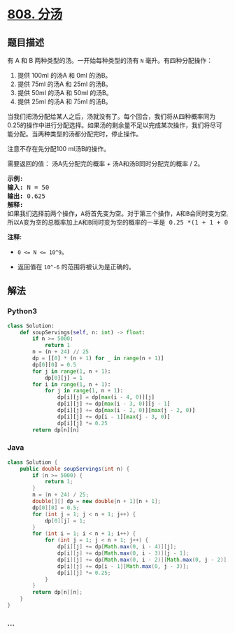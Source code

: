 # [808. 分汤](https://leetcode-cn.com/problems/soup-servings)



## 题目描述

<!-- 这里写题目描述 -->

<p>有&nbsp;A&nbsp;和&nbsp;B 两种类型的汤。一开始每种类型的汤有&nbsp;<code>N</code>&nbsp;毫升。有四种分配操作：</p>

<ol>
	<li>提供 100ml 的汤A 和 0ml 的汤B。</li>
	<li>提供 75ml 的汤A 和 25ml 的汤B。</li>
	<li>提供 50ml 的汤A 和 50ml 的汤B。</li>
	<li>提供 25ml 的汤A 和 75ml 的汤B。</li>
</ol>

<p>当我们把汤分配给某人之后，汤就没有了。每个回合，我们将从四种概率同为0.25的操作中进行分配选择。如果汤的剩余量不足以完成某次操作，我们将尽可能分配。当两种类型的汤都分配完时，停止操作。</p>

<p>注意不存在先分配100 ml汤B的操作。</p>

<p>需要返回的值：&nbsp;汤A先分配完的概率 + 汤A和汤B同时分配完的概率 / 2。</p>

<pre>
<strong>示例:</strong>
<strong>输入:</strong> N = 50
<strong>输出:</strong> 0.625
<strong>解释:
</strong>如果我们选择前两个操作<strong>，</strong>A将首先变为空。对于第三个操作，A和B会同时变为空。对于第四个操作，B将首先变为空。<strong>
</strong>所以A变为空的总概率加上A和B同时变为空的概率的一半是 0.25 *(1 + 1 + 0.5 + 0)= 0.625。
</pre>

<p><strong>注释: </strong></p>

<ul>
	<li><code>0 &lt;= N &lt;= 10^9</code>。</li>
	<li>
	<p>返回值在&nbsp;<code>10^-6</code>&nbsp;的范围将被认为是正确的。</p>
	</li>
</ul>


## 解法

<!-- 这里可写通用的实现逻辑 -->

<!-- tabs:start -->

### **Python3**

<!-- 这里可写当前语言的特殊实现逻辑 -->

```python
class Solution:
    def soupServings(self, n: int) -> float:
        if n >= 5000:
            return 1
        n = (n + 24) // 25
        dp = [[0] * (n + 1) for _ in range(n + 1)]
        dp[0][0] = 0.5
        for j in range(1, n + 1):
            dp[0][j] = 1
        for i in range(1, n + 1):
            for j in range(1, n + 1):
                dp[i][j] = dp[max(i - 4, 0)][j]
                dp[i][j] += dp[max(i - 3, 0)][j - 1]
                dp[i][j] += dp[max(i - 2, 0)][max(j - 2, 0)]
                dp[i][j] += dp[i - 1][max(j - 3, 0)]
                dp[i][j] *= 0.25
        return dp[n][n]
```

### **Java**

<!-- 这里可写当前语言的特殊实现逻辑 -->

```java
class Solution {
    public double soupServings(int n) {
        if (n >= 5000) {
            return 1;
        }
        n = (n + 24) / 25;
        double[][] dp = new double[n + 1][n + 1];
        dp[0][0] = 0.5;
        for (int j = 1; j < n + 1; j++) {
            dp[0][j] = 1;
        }
        for (int i = 1; i < n + 1; i++) {
            for (int j = 1; j < n + 1; j++) {
                dp[i][j] += dp[Math.max(0, i - 4)][j];
                dp[i][j] += dp[Math.max(0, i - 3)][j - 1];
                dp[i][j] += dp[Math.max(0, i - 2)][Math.max(0, j - 2)];
                dp[i][j] += dp[i - 1][Math.max(0, j - 3)];
                dp[i][j] *= 0.25;
            }
        }
        return dp[n][n];
    }
}
```

### **...**

```

```

<!-- tabs:end -->
